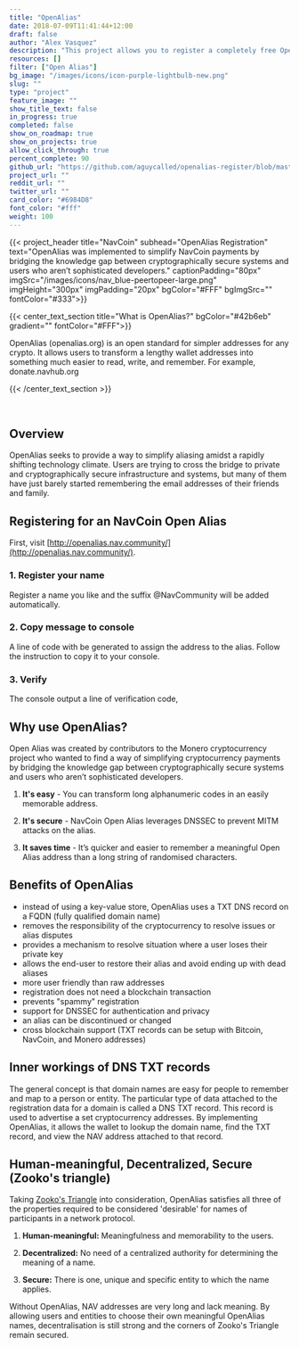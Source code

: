 ```yaml
---
title: "OpenAlias"
date: 2018-07-09T11:41:44+12:00
draft: false
author: "Alex Vasquez"
description: "This project allows you to register a completely free OpenAlias address"
resources: []
filter: ["Open Alias"]
bg_image: "/images/icons/icon-purple-lightbulb-new.png"
slug: ""
type: "project"
feature_image: ""
show_title_text: false
in_progress: true
completed: false
show_on_roadmap: true
show_on_projects: true
allow_click_through: true
percent_complete: 90
github_url: "https://github.com/aguycalled/openalias-register/blob/master/views/index.ejs"
project_url: ""
reddit_url: ""
twitter_url: ""
card_color: "#6984D8"
font_color: "#fff"
weight: 100
---
```


{{< project_header
    title="NavCoin"
    subhead="OpenAlias Registration"
    text="OpenAlias was implemented to simplify NavCoin payments by bridging the knowledge gap between cryptographically secure systems and users who aren’t sophisticated developers."
    captionPadding="80px"
    imgSrc="/images/icons/nav_blue-peertopeer-large.png"
    imgHeight="300px"
    imgPadding="20px"
    bgColor="#FFF"
    bgImgSrc=""
    fontColor="#333">}}

{{< center_text_section
    title="What is OpenAlias?"
    bgColor="#42b6eb"
    gradient=""
    fontColor="#FFF">}}
    <p>OpenAlias (openalias.org) is an open standard for simpler addresses for any crypto. It allows users to transform a lengthy wallet addresses into something much easier to read, write, and remember. For example, donate.navhub.org</p>
{{< /center_text_section >}}

<br />
<section class="container">

## Overview

OpenAlias seeks to provide a way to simplify aliasing amidst a rapidly shifting technology climate. Users are trying to cross the bridge to private and cryptographically secure infrastructure and systems, but many of them have just barely started remembering the email addresses of their friends and family.

## Registering for an NavCoin Open Alias

First, visit [http://openalias.nav.community/](http://openalias.nav.community/).

### 1. Register your name

Register a name you like and the suffix @NavCommunity will be added automatically.

### 2. Copy message to console

A line of code with be generated to assign the address to the alias. Follow the instruction to copy it to your console.

### 3. Verify

The console output a line of verification code,


## Why use OpenAlias?

Open Alias was created by contributors to the Monero cryptocurrency project who wanted to find a way of simplifying cryptocurrency payments by bridging the knowledge gap between cryptographically secure systems and users who aren’t sophisticated developers.

1. **It's easy** - You can transform long alphanumeric codes in an easily memorable address.

2. **It's secure** - NavCoin Open Alias leverages DNSSEC to prevent MITM attacks on the alias.

3. **It saves time** - It’s quicker and easier to remember a meaningful Open Alias address than a long string of randomised characters.

## Benefits of OpenAlias

- instead of using a key-value store, OpenAlias uses a TXT DNS record on a FQDN (fully qualified domain name)
- removes the responsibility of the cryptocurrency to resolve issues or alias disputes
- provides a mechanism to resolve situation where a user loses their private key
- allows the end-user to restore their alias and avoid ending up with dead aliases
- more user friendly than raw addresses
- registration does not need a blockchain transaction
- prevents "spammy" registration
- support for DNSSEC for authentication and privacy
- an alias can be discontinued or changed
- cross blockchain support (TXT records can be setup with Bitcoin, NavCoin, and Monero addresses)

## Inner workings of DNS TXT records

The general concept is that domain names are easy for people to remember and map to a person or entity. The particular type of data attached to the registration data for a domain is called a DNS TXT record. This record is used to advertise a set cryptocurrency addresses. By implementing OpenAlias, it allows the wallet to lookup the domain name, find the TXT record, and view the NAV address attached to that record.

## Human-meaningful, Decentralized, Secure (Zooko's triangle)

Taking [Zooko's Triangle](https://en.wikipedia.org/wiki/Zooko%27s_triangle) into consideration, OpenAlias satisfies all three of the properties required to be considered 'desirable' for names of participants in a network protocol.

1. **Human-meaningful:** Meaningfulness and memorability to the users.

2. **Decentralized:** No need of a centralized authority for determining the meaning of a name.

3. **Secure:** There is one, unique and specific entity to which the name applies.

Without OpenAlias, NAV addresses are very long and lack meaning. By allowing users and entities to choose their own meaningful OpenAlias names, decentralisation is still strong and the corners of Zooko's Triangle remain secured.

<br /><br />

</section>
